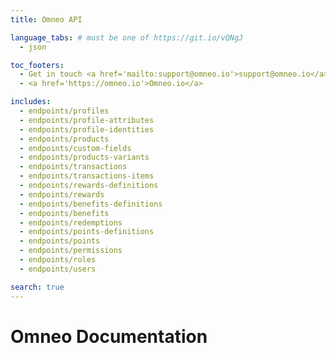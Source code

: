 ```yaml
---
title: Omneo API

language_tabs: # must be one of https://git.io/vQNgJ
  - json

toc_footers:
  - Get in touch <a href='mailto:support@omneo.io'>support@omneo.io</a>
  - <a href='https://omneo.io'>Omneo.io</a>

includes:
  - endpoints/profiles
  - endpoints/profile-attributes
  - endpoints/profile-identities
  - endpoints/products
  - endpoints/custom-fields
  - endpoints/products-variants
  - endpoints/transactions
  - endpoints/transactions-items
  - endpoints/rewards-definitions
  - endpoints/rewards
  - endpoints/benefits-definitions
  - endpoints/benefits
  - endpoints/redemptions  
  - endpoints/points-definitions
  - endpoints/points
  - endpoints/permissions
  - endpoints/roles
  - endpoints/users

search: true
---
```


# Omneo Documentation